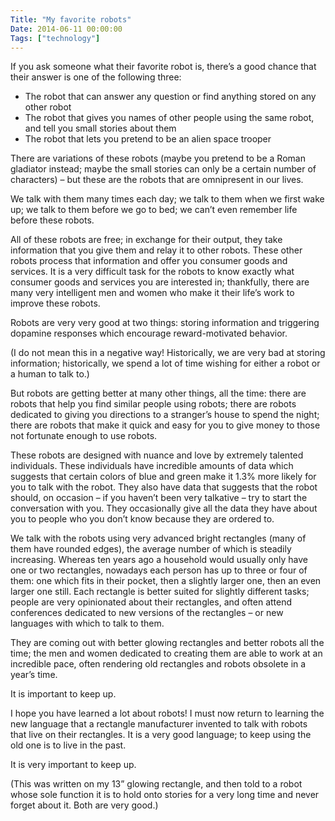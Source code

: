 ```yaml
---
Title: "My favorite robots"
Date: 2014-06-11 00:00:00
Tags: ["technology"]
---
```


<p>If you ask someone what their favorite robot is, there’s a good chance that their answer is one of the following three:</p>


<ul>
<li>The robot that can answer any question or find anything stored on any other robot</li>
<li>The robot that gives you names of other people using the same robot, and tell you small stories about them</li>
<li>The robot that lets you pretend to be an alien space trooper</li>
</ul>


<p>There are variations of these robots (maybe you pretend to be a Roman gladiator instead; maybe the small stories can only be a certain number of characters) – but these are the robots that are omnipresent in our lives.</p>


<p>We talk with them many times each day; we talk to them when we first wake up; we talk to them before we go to bed; we can’t even remember life before these robots.</p>


<p>All of these robots are free; in exchange for their output, they take information that you give them and relay it to other robots.  These other robots process that information and offer you consumer goods and services.  It is a very difficult task for the robots to know exactly what consumer goods and services you are interested in; thankfully, there are many very intelligent men and women who make it their life’s work to improve these robots.</p>


<p>Robots are very very good at two things: storing information and triggering dopamine responses which encourage reward-motivated behavior.</p>


<p>(I do not mean this in a negative way!  Historically, we are very bad at storing information; historically, we spend a lot of time wishing for either a robot or a human to talk to.)</p>


<p>But robots are getting better at many other things, all the time: there are robots that help you find similar people using robots; there are robots dedicated to giving you directions to a stranger’s house to spend the night; there are robots that make it quick and easy for you to give money to those not fortunate enough to use robots.</p>


<p>These robots are designed with nuance and love by extremely talented individuals.  These individuals have incredible amounts of data which suggests that certain colors of blue and green make it 1.3% more likely for you to talk with the robot.  They also have data that suggests that the robot should, on occasion – if you haven’t been very talkative – try to start the conversation with you.  They occasionally give all the data they have about you to people who you don’t know because they are ordered to.</p>


<p>We talk with the robots using very advanced bright rectangles (many of them have rounded edges), the average number of which is steadily increasing.  Whereas ten years ago a household would usually only have one or two rectangles, nowadays each person has up to three or four of them: one which fits in their pocket, then a slightly larger one, then an even larger one still.  Each rectangle is better suited for slightly different tasks; people are very opinionated about their rectangles, and often attend conferences dedicated to new versions of the rectangles – or new languages with which to talk to them.</p>


<p>They are coming out with better glowing rectangles and better robots all the time; the men and women dedicated to creating them are able to work at an incredible pace, often rendering old rectangles and robots obsolete in a year’s time.</p>


<p>It is important to keep up.</p>


<p>I hope you have learned a lot about robots!  I must now return to learning the new language that a rectangle manufacturer invented to talk with robots that live on their rectangles.  It is a very good language; to keep using the old one is to live in the past.</p>


<p>It is very important to keep up.</p>


<p>(This was written on my 13” glowing rectangle, and then told to a robot whose sole function it is to hold onto stories for a very long time and never forget about it.  Both are very good.)</p>
	